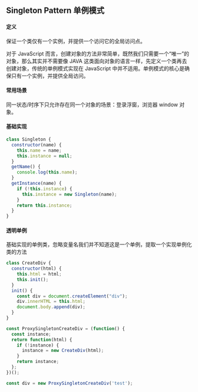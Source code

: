 ## Singleton Pattern 单例模式

#### 定义

保证一个类仅有一个实例，并提供一个访问它的全局访问点。

对于 JavaScript 而言，创建对象的方法非常简单，既然我们只需要一个“唯一”的对象，那么其实并不需要像 JAVA 这类面向对象的语言一样，先定义一个类再去创建对象，传统的单例模式实现在 JavaScript 中并不适用。单例模式的核心是确保只有一个实例，并提供全局访问。

#### 常用场景

同一状态/时序下只允许存在同一个对象的场景：登录浮窗，浏览器 window 对象。

#### 基础实现

```js
class Singleton {
  constructor(name) {
    this.name = name;
    this.instance = null;
  }
  getName() {
    console.log(this.name);
  }
  getInstance(name) {
    if (!this.instance) {
      this.instance = new Singleton(name);
    }
    return this.instance;
  }
}
```

#### 透明单例

基础实现的单例类，忽略变量名我们并不知道这是一个单例，提取一个实现单例化类的方法

```js
class CreateDiv {
  constructor(html) {
    this.html = html;
    this.init();
  }
  init() {
    const div = document.createElement("div");
    div.innerHTML = this.html;
    document.body.append(div);
  }
}

const ProxySingletonCreateDiv = (function() {
  const instance;
  return function(html) {
    if (!instance) {
      instance = new CreateDiv(html);
    }
    return instance;
  };
})();

const div = new ProxySingletonCreateDiv('test');
```
